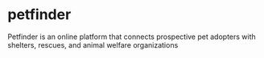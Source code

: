 # petfinder
Petfinder is an online platform that connects prospective pet adopters with shelters, rescues, and animal welfare organizations
